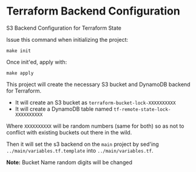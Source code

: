 # Terraform Backend Configuration
S3 Backend Configuration for Terraform State

Issue this command when initializing the project:

`make init`

Once init'ed, apply with:

`make apply`

This project will create the necessary S3 bucket and DynamoDB backend for Terraform. 
- It will create an S3 bucket as `terraform-bucket-lock-XXXXXXXXXX`
- It will create a DynamoDB table named `tf-remote-state-lock-XXXXXXXXXX`

 Where `XXXXXXXXXX` will be random numbers (same for both) so as not to conflict with existing buckets out there in the wild.

 Then it will set the s3 backend on the `main` project by sed'ing `../main/variables.tf.template` into `../main/variables.tf`.

__Note:__ Bucket Name random digits will be changed

